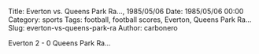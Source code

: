 Title: Everton vs. Queens Park Ra…, 1985/05/06
Date: 1985/05/06 00:00
Category: sports
Tags: football, football scores, Everton, Queens Park Ra…
Slug: everton-vs-queens-park-ra
Author: carbonero


Everton 2 - 0 Queens Park Ra…
